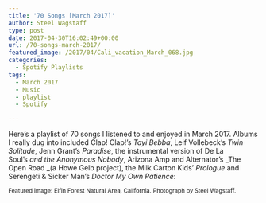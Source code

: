 ```yaml
---
title: '70 Songs [March 2017]'
author: Steel Wagstaff
type: post
date: 2017-04-30T16:02:49+00:00
url: /70-songs-march-2017/
featured_image: /2017/04/Cali_vacation_March_068.jpg
categories:
  - Spotify Playlists
tags:
  - March 2017
  - Music
  - playlist
  - Spotify

---
```

Here&#8217;s a playlist of 70 songs I listened to and enjoyed in March 2017. Albums I really dug into included Clap! Clap!&#8217;s _Tayi Bebba_, Leif Vollebeck&#8217;s _Twin Solitude_, Jenn Grant&#8217;s _Paradise_, the instrumental version of De La Soul&#8217;s _and the Anonymous Nobody_, Arizona Amp and Alternator&#8217;s _The Open Road _(a Howe Gelb project), the Milk Carton Kids&#8217; _Prologue_ and Serengeti & Sicker Man&#8217;s _Doctor My Own Patience_:  


<small>Featured image: Elfin Forest Natural Area, California. Photograph by Steel Wagstaff.</small>